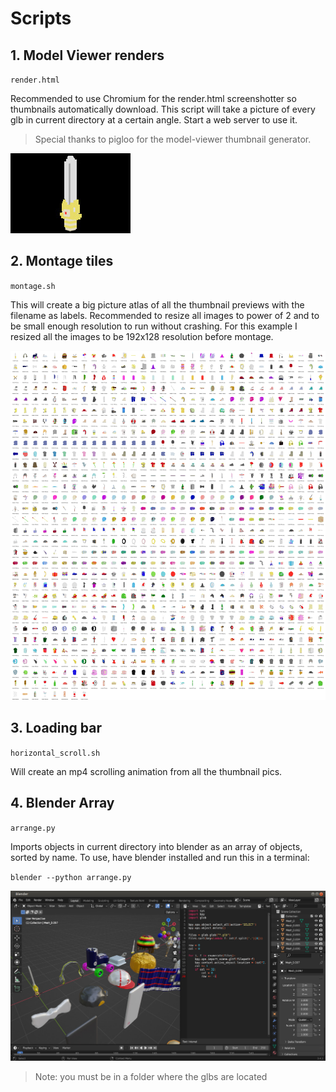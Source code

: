 # Scripts


## 1. Model Viewer renders

`render.html`

Recommended to use Chromium for the render.html screenshotter so thumbnails automatically download. This script will take a picture of every glb in current directory at a certain angle. Start a web server to use it.

> Special thanks to pigloo for the model-viewer thumbnail generator. 

![](model-1.jpg)


## 2. Montage tiles

`montage.sh`

This will create a big picture atlas of all the thumbnail previews with the
filename as labels. Recommended to resize all images to power of 2 and to be
small enough resolution to run without crashing. For this example I resized all
the images to be 192x128 resolution before montage.

![](montage.jpg)

## 3. Loading bar

`horizontal_scroll.sh`

Will create an mp4 scrolling animation from all the thumbnail pics.


## 4. Blender Array

`arrange.py`

Imports objects in current directory into blender as an array of objects,
sorted by name. To use, have blender installed and run this in a terminal:

`blender --python arrange.py`

![](blender.jpg)

> Note: you must be in a folder where the glbs are located
